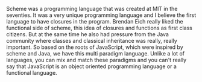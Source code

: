 
Scheme was a programming language that was created at MIT in the seventies. It was a very unique programming language and I believe the first language to have closures in the program.
Brendan Eich really liked the functional side of scheme, this idea of closures and functions as first class citizens.
But at the same time he also had pressure from the Java community where classes and classical inheritance was really, really important.
So based on the roots of JavaScript, which were inspired by scheme and Java, we have this multi paradigm language.
Unlike a lot of languages, you can mix and match these paradigms and you can't really say that JavaScript is an object oriented programming language or a functional language.